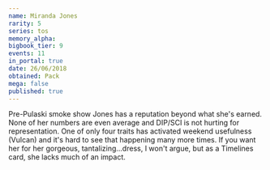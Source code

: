 ```yaml
---
name: Miranda Jones
rarity: 5
series: tos
memory_alpha:
bigbook_tier: 9
events: 11
in_portal: true
date: 26/06/2018
obtained: Pack
mega: false
published: true
---
```


Pre-Pulaski smoke show Jones has a reputation beyond what she's earned. None of her numbers are even average and DIP/SCI is not hurting for representation. One of only four traits has activated weekend usefulness (Vulcan) and it's hard to see that happening many more times. If you want her for her gorgeous, tantalizing...dress, I won't argue, but as a Timelines card, she lacks much of an impact.
